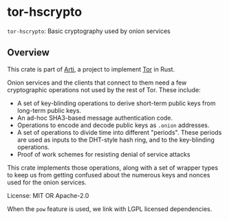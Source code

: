 # tor-hscrypto

`tor-hscrypto`: Basic cryptography used by onion services 

## Overview

This crate is part of
[Arti](https://gitlab.torproject.org/tpo/core/arti/), a project to
implement [Tor](https://www.torproject.org/) in Rust.

Onion services and the clients that connect to them need a few cryptographic
operations not used by the rest of Tor.  These include:

  * A set of key-blinding operations to derive short-term public keys 
    from long-term public keys.
  * An ad-hoc SHA3-based message authentication code.
  * Operations to encode and decode public keys as `.onion` addresses.
  * A set of operations to divide time into different "periods".  These periods
    are used as inputs to the DHT-style hash ring, and to the key-blinding
    operations.
  * Proof of work schemes for resisting denial of service attacks

This crate implements those operations, along with a set of wrapper types to
keep us from getting confused about the numerous keys and nonces used for the
onion services.

License: MIT OR Apache-2.0

When the `pow` feature is used, we link with LGPL licensed dependencies.
